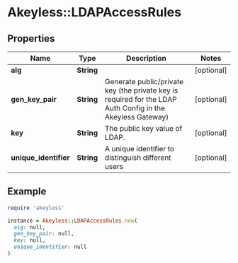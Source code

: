 # Akeyless::LDAPAccessRules

## Properties

| Name | Type | Description | Notes |
| ---- | ---- | ----------- | ----- |
| **alg** | **String** |  | [optional] |
| **gen_key_pair** | **String** | Generate public/private key (the private key is required for the LDAP Auth Config in the Akeyless Gateway) | [optional] |
| **key** | **String** | The public key value of LDAP. | [optional] |
| **unique_identifier** | **String** | A unique identifier to distinguish different users | [optional] |

## Example

```ruby
require 'akeyless'

instance = Akeyless::LDAPAccessRules.new(
  alg: null,
  gen_key_pair: null,
  key: null,
  unique_identifier: null
)
```

